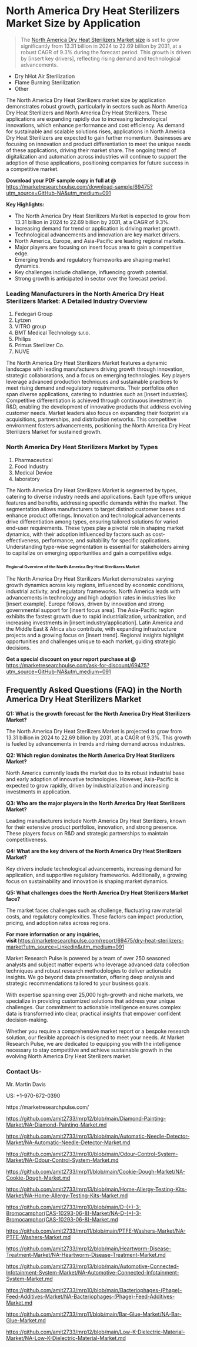 <h1>North America Dry Heat Sterilizers Market&nbsp;Size by Application</h1><blockquote><p>The <a href="https://marketresearchpulse.com/download-sample/69475?utm_source=GitHub-NA&amp;utm_medium=091">North America Dry Heat Sterilizers Market size</a> is set to grow significantly from 13.31 billion in 2024 to 22.69 billion by 2031, at a robust CAGR of 9.3% during the forecast period. This growth is driven by [insert key drivers], reflecting rising demand and technological advancements.</p></blockquote><ul><li>Dry hHot Air Sterilization<li> Flame Burning Sterilization<li> Other</li></ul><p>The North America Dry Heat Sterilizers market size by application demonstrates robust growth, particularly in sectors such as North America Dry Heat Sterilizers and North America Dry Heat Sterilizers. These applications are expanding rapidly due to increasing technological innovations, which enhance performance and cost efficiency. As demand for sustainable and scalable solutions rises, applications in North America Dry Heat Sterilizers are expected to gain further momentum. Businesses are focusing on innovation and product differentiation to meet the unique needs of these applications, driving their market share. The ongoing trend of digitalization and automation across industries will continue to support the adoption of these applications, positioning companies for future success in a competitive market.</p><p><strong>Download your PDF sample copy in full at @ </strong><a href="https://marketresearchpulse.com/download-sample/69475?utm_source=GitHub-NA&amp;utm_medium=091">https://marketresearchpulse.com/download-sample/69475?utm_source=GitHub-NA&amp;utm_medium=091</a></p><p><strong>Key Highlights: </strong></p><ul><li>The North America Dry Heat Sterilizers Market is expected to grow from 13.31 billion in 2024 to 22.69 billion by 2031, at a CAGR of 9.3%.</li><li>Increasing demand for trend or application is driving market growth.</li><li>Technological advancements and innovation are key market drivers.</li><li>North America, Europe, and Asia-Pacific are leading regional markets.</li><li>Major players are focusing on insert focus area to gain a competitive edge.</li><li>Emerging trends and regulatory frameworks are shaping market dynamics.</li><li>Key challenges include challenge, influencing growth potential.</li><li>Strong growth is anticipated in sector over the forecast period.</li></ul><h3>Leading Manufacturers in the North America Dry Heat Sterilizers Market: A Detailed Industry Overview</h3><ol><li>Fedegari Group</li><li>Lytzen</li><li>VITRO group</li><li>BMT Medical Technology s.r.o.</li><li>Philips</li><li>Primus Sterilizer Co.</li><li>NUVE</li></ol><div class="flex max-w-full flex-col flex-grow"><div class="min-h-8 text-message flex w-full flex-col items-end gap-2 whitespace-normal break-words [.text-message+&amp;]:mt-5" dir="auto" data-message-author-role="assistant" data-message-id="fd8432e4-4910-450d-b182-61b7bfb0a01f" data-message-model-slug="gpt-4o"><div class="flex w-full flex-col gap-1 empty:hidden first:pt-[3px]"><div class="markdown prose w-full break-words dark:prose-invert light"><p>The North America Dry Heat Sterilizers Market features a dynamic landscape with leading manufacturers driving growth through innovation, strategic collaborations, and a focus on emerging technologies. Key players leverage advanced production techniques and sustainable practices to meet rising demand and regulatory requirements. Their portfolios often span diverse applications, catering to industries such as [insert industries]. Competitive differentiation is achieved through continuous investment in R&amp;D, enabling the development of innovative products that address evolving customer needs. Market leaders also focus on expanding their footprint via acquisitions, partnerships, and distribution networks. This competitive environment fosters advancements, positioning the North America Dry Heat Sterilizers Market for sustained growth.</p></div></div></div></div><h3>North America Dry Heat Sterilizers Market by Types</h3><ol><li>Pharmaceutical<li> Food Industry<li> Medical Device<li> laboratory</li></ol><div class="flex max-w-full flex-col flex-grow"><div class="min-h-8 text-message flex w-full flex-col items-end gap-2 whitespace-normal break-words [.text-message+&amp;]:mt-5" dir="auto" data-message-author-role="assistant" data-message-id="084470be-0bb7-4664-bddf-5156b4f41249" data-message-model-slug="gpt-4o-mini"><div class="flex w-full flex-col gap-1 empty:hidden first:pt-[3px]"><div class="markdown prose w-full break-words dark:prose-invert light"><p>The North America Dry Heat Sterilizers Market is segmented by types, catering to diverse industry needs and applications. Each type offers unique features and benefits, addressing specific demands within the market. The segmentation allows manufacturers to target distinct customer bases and enhance product offerings. Innovation and technological advancements drive differentiation among types, ensuring tailored solutions for varied end-user requirements. These types play a pivotal role in shaping market dynamics, with their adoption influenced by factors such as cost-effectiveness, performance, and suitability for specific applications. Understanding type-wise segmentation is essential for stakeholders aiming to capitalize on emerging opportunities and gain a competitive edge.</p></div></div></div></div><h3><span style="font-size: 11px;">Regional Overview of the North America Dry Heat Sterilizers Market</span></h3><div class="flex max-w-full flex-col flex-grow"><div class="min-h-8 text-message flex w-full flex-col items-end gap-2 whitespace-normal break-words [.text-message+&amp;]:mt-5" dir="auto" data-message-author-role="assistant" data-message-id="e9038762-ce64-4e30-91c9-9bd413514231" data-message-model-slug="gpt-4o-mini"><div class="flex w-full flex-col gap-1 empty:hidden first:pt-[3px]"><div class="markdown prose w-full break-words dark:prose-invert light"><p>The North America Dry Heat Sterilizers Market demonstrates varying growth dynamics across key regions, influenced by economic conditions, industrial activity, and regulatory frameworks. North America leads with advancements in technology and high adoption rates in industries like [insert example]. Europe follows, driven by innovation and strong governmental support for [insert focus area]. The Asia-Pacific region exhibits the fastest growth due to rapid industrialization, urbanization, and increasing investments in [insert industry/application]. Latin America and the Middle East &amp; Africa also contribute, with expanding infrastructure projects and a growing focus on [insert trend]. Regional insights highlight opportunities and challenges unique to each market, guiding strategic decisions.</p></div></div></div></div><p><strong>Get a special discount on your report purchase at @ </strong><a href="https://marketresearchpulse.com/ask-for-discount/69475?utm_source=GitHub-NA&amp;utm_medium=091">https://marketresearchpulse.com/ask-for-discount/69475?utm_source=GitHub-NA&amp;utm_medium=091</a></p><h2>Frequently Asked Questions (FAQ) in the North America Dry Heat Sterilizers Market</h2><p><strong>Q1: What is the growth forecast for the North America Dry Heat Sterilizers Market?</strong></p><p>The North America Dry Heat Sterilizers Market is projected to grow from 13.31 billion in 2024 to 22.69 billion by 2031, at a CAGR of 9.3%. This growth is fueled by advancements in trends and rising demand across industries.</p><p><strong>Q2: Which region dominates the North America Dry Heat Sterilizers Market?</strong></p><p>North America currently leads the market due to its robust industrial base and early adoption of innovative technologies. However, Asia-Pacific is expected to grow rapidly, driven by industrialization and increasing investments in application.</p><p><strong>Q3: Who are the major players in the North America Dry Heat Sterilizers Market?</strong></p><p>Leading manufacturers include North America Dry Heat Sterilizers, known for their extensive product portfolios, innovation, and strong presence. These players focus on R&amp;D and strategic partnerships to maintain competitiveness.</p><p><strong>Q4: What are the key drivers of the North America Dry Heat Sterilizers Market?</strong></p><p>Key drivers include technological advancements, increasing demand for application, and supportive regulatory frameworks. Additionally, a growing focus on sustainability and innovation is shaping market dynamics.</p><p><strong>Q5: What challenges does the North America Dry Heat Sterilizers Market face?</strong></p><p>The market faces challenges such as challenge, fluctuating raw material costs, and regulatory complexities. These factors can impact production, pricing, and adoption rates across regions.</p><p><strong>For more information or any inquiries, visit&nbsp;</strong><a href="https://marketresearchpulse.com/report/69475/dry-heat-sterilizers-market?utm_source=Linkedin&utm_medium=091">https://marketresearchpulse.com/report/69475/dry-heat-sterilizers-market?utm_source=Linkedin&utm_medium=091</a></p><p>Market Research Pulse is powered by a team of over 250 seasoned analysts and subject matter experts who leverage advanced data collection techniques and robust research methodologies to deliver actionable insights. We go beyond data presentation, offering deep analysis and strategic recommendations tailored to your business goals.</p><p>With expertise spanning over 25,000 high-growth and niche markets, we specialize in providing customized solutions that address your unique challenges. Our commitment to actionable intelligence ensures complex data is transformed into clear, practical insights that empower confident decision-making.</p><p>Whether you require a comprehensive market report or a bespoke research solution, our flexible approach is designed to meet your needs. At Market Research Pulse, we are dedicated to equipping you with the intelligence necessary to stay competitive and achieve sustainable growth in the evolving North America Dry Heat Sterilizers market.</p><h3><strong>Contact Us-</strong></h3><p>Mr. Martin Davis</p><p>US: +1-970-672-0390</p><p>https://marketresearchpulse.com/</p><p><a href="https://github.com/amit2733/mrp12/blob/main/Diamond-Painting-Market/NA-Diamond-Painting-Market.md">https://github.com/amit2733/mrp12/blob/main/Diamond-Painting-Market/NA-Diamond-Painting-Market.md</a></p><p><a href="https://github.com/amit2733/mrp13/blob/main/Automatic-Needle-Detector-Market/NA-Automatic-Needle-Detector-Market.md">https://github.com/amit2733/mrp13/blob/main/Automatic-Needle-Detector-Market/NA-Automatic-Needle-Detector-Market.md</a></p><p><a href="https://github.com/amit2733/mrp10/blob/main/Odour-Control-System-Market/NA-Odour-Control-System-Market.md">https://github.com/amit2733/mrp10/blob/main/Odour-Control-System-Market/NA-Odour-Control-System-Market.md</a></p><p><a href="https://github.com/amit2733/mrp11/blob/main/Cookie-Dough-Market/NA-Cookie-Dough-Market.md">https://github.com/amit2733/mrp11/blob/main/Cookie-Dough-Market/NA-Cookie-Dough-Market.md</a></p><p><a href="https://github.com/amit2733/mrp13/blob/main/Home-Allergy-Testing-Kits-Market/NA-Home-Allergy-Testing-Kits-Market.md">https://github.com/amit2733/mrp13/blob/main/Home-Allergy-Testing-Kits-Market/NA-Home-Allergy-Testing-Kits-Market.md</a></p><p><a href="https://github.com/amit2733/mrp10/blob/main/D-(+)-3-Bromocamphor(CAS-10293-06-8)-Market/NA-D-(+)-3-Bromocamphor(CAS-10293-06-8)-Market.md">https://github.com/amit2733/mrp10/blob/main/D-(+)-3-Bromocamphor(CAS-10293-06-8)-Market/NA-D-(+)-3-Bromocamphor(CAS-10293-06-8)-Market.md</a></p><p><a href="https://github.com/amit2733/mrp11/blob/main/PTFE-Washers-Market/NA-PTFE-Washers-Market.md">https://github.com/amit2733/mrp11/blob/main/PTFE-Washers-Market/NA-PTFE-Washers-Market.md</a></p><p><a href="https://github.com/amit2733/mrp12/blob/main/Heartworm-Disease-Treatment-Market/NA-Heartworm-Disease-Treatment-Market.md">https://github.com/amit2733/mrp12/blob/main/Heartworm-Disease-Treatment-Market/NA-Heartworm-Disease-Treatment-Market.md</a></p><p><a href="https://github.com/amit2733/mrp13/blob/main/Automotive-Connected-Infotainment-System-Market/NA-Automotive-Connected-Infotainment-System-Market.md">https://github.com/amit2733/mrp13/blob/main/Automotive-Connected-Infotainment-System-Market/NA-Automotive-Connected-Infotainment-System-Market.md</a></p><p><a href="https://github.com/amit2733/mrp10/blob/main/Bacteriophages-(Phage)-Feed-Additives-Market/NA-Bacteriophages-(Phage)-Feed-Additives-Market.md">https://github.com/amit2733/mrp10/blob/main/Bacteriophages-(Phage)-Feed-Additives-Market/NA-Bacteriophages-(Phage)-Feed-Additives-Market.md</a></p><p><a href="https://github.com/amit2733/mrp11/blob/main/Bar-Glue-Market/NA-Bar-Glue-Market.md">https://github.com/amit2733/mrp11/blob/main/Bar-Glue-Market/NA-Bar-Glue-Market.md</a></p><p><a href="https://github.com/amit2733/mrp12/blob/main/Low-K-Dielectric-Material-Market/NA-Low-K-Dielectric-Material-Market.md">https://github.com/amit2733/mrp12/blob/main/Low-K-Dielectric-Material-Market/NA-Low-K-Dielectric-Material-Market.md</a></p>
